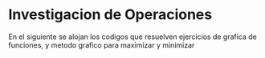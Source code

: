 # Investigacion de Operaciones
En el siguiente se alojan los codigos que resuelven ejercicios de grafica de funciones, y metodo grafico para maximizar y minimizar
